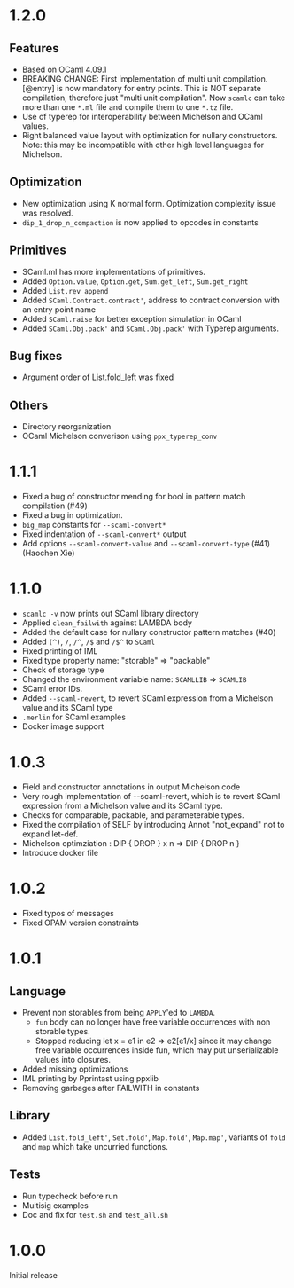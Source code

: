 # 1.2.0

## Features

* Based on OCaml 4.09.1
* BREAKING CHANGE: First implementation of multi unit compilation.  [@entry] is now mandatory for entry points.
  This is NOT separate compilation, therefore just "multi unit compilation".  Now `scamlc` can take more than one `*.ml` file and compile them to one `*.tz` file.
* Use of typerep for interoperability between Michelson and OCaml values.
* Right balanced value layout with optimization for nullary constructors.  Note: this may be incompatible with other high level languages for Michelson.

## Optimization

* New optimization using K normal form.  Optimization complexity issue was resolved.
* `dip_1_drop_n_compaction` is now applied to opcodes in constants

## Primitives

* SCaml.ml has more implementations of primitives.
* Added `Option.value`, `Option.get`, `Sum.get_left`, `Sum.get_right`
* Added `List.rev_append`
* Added `SCaml.Contract.contract'`, address to contract conversion with an entry point name
* Added `SCaml.raise` for better exception simulation in OCaml
* Added `SCaml.Obj.pack'` and `SCaml.Obj.pack'` with Typerep arguments.

## Bug fixes

* Argument order of List.fold_left was fixed

## Others

* Directory reorganization
* OCaml Michelson converison using `ppx_typerep_conv`

# 1.1.1

* Fixed a bug of constructor mending for bool in pattern match compilation (#49)
* Fixed a bug in optimization.
* `big_map` constants for `--scaml-convert*`
* Fixed indentation of `--scaml-convert*` output
* Add options `--scaml-convert-value` and `--scaml-convert-type` (#41) (Haochen Xie)

# 1.1.0

* `scamlc -v` now prints out SCaml library directory
* Applied `clean_failwith` against LAMBDA body
* Added the default case for nullary constructor pattern matches (#40)
* Added `(^)`, `/`, `/^`, `/$` and `/$^` to `SCaml`
* Fixed printing of IML
* Fixed type property name: "storable" => "packable"
* Check of storage type
* Changed the environment variable name: `SCAMLLIB` => `SCAMLIB`
* SCaml error IDs.
* Added `--scaml-revert`, to revert SCaml expression from a Michelson value and its SCaml type
* `.merlin` for SCaml examples
* Docker image support

# 1.0.3

* Field and constructor annotations in output Michelson code
* Very rough implementation of --scaml-revert, which is to revert SCaml expression from a Michelson value and its SCaml type.
* Checks for comparable, packable, and parameterable types.
* Fixed the compilation of SELF by introducing Annot "not_expand" not to expand let-def.
* Michelson optimziation : DIP { DROP } x n => DIP { DROP n }
* Introduce docker file

# 1.0.2

* Fixed typos of messages
* Fixed OPAM version constraints

# 1.0.1

## Language

* Prevent non storables from being `APPLY`'ed to `LAMBDA`.
    * `fun` body can no longer have free variable occurrences 
	   with non storable types.
    * Stopped reducing  let x = e1 in e2  =>  e2[e1/x]  since it may change 
	  free variable occurrences inside fun, which may put unserializable 
	  values into closures.
* Added missing optimizations
* IML printing by Pprintast using ppxlib
* Removing garbages after FAILWITH in constants

## Library

* Added `List.fold_left'`, `Set.fold'`, `Map.fold'`, `Map.map'`, variants of
  `fold` and `map` which take uncurried functions.

## Tests

* Run typecheck before run
* Multisig examples
* Doc and fix for `test.sh` and `test_all.sh`

# 1.0.0

Initial release
